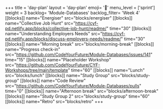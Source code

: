 +++
title = 'day-plan'
layout = 'day-plan'
emoji= '📝'
menu_level = ['sprint']
weight = 3
backlog= 'Module-Databases'
backlog_filter= 'Week 4'
[[blocks]]
name="Energiser"
src="blocks/energiser"
[[blocks]]
name="Collective Job Hunt"
src="https://cyf-pd.netlify.app/blocks/collective-job-hunt/readme/"
time="30"
[[blocks]]
name="Understanding Employers Needs"
src="https://cyf-pd.netlify.app/blocks/discuss-employers-needs/readme/"
time="30"
[[blocks]]
name="Morning break"
src="blocks/morning-break"
[[blocks]]
name="Progress check-in"
src="https://github.com/CodeYourFuture/Module-Databases/issues/141"
time="15"
[[blocks]]
name="Placeholder Workshop"
src="https://github.com/CodeYourFuture/CYF-Workshops/tree/main/template"
time="60"
[[blocks]]
name="Lunch"
src="blocks/lunch"
[[blocks]]
name="Study Group"
src="blocks/study-group"
[[blocks]]
name="Code Review"
src="https://github.com/CodeYourFuture/Module-Databases/pulls"
time="0"
[[blocks]]
name="Afternoon break"
src="blocks/afternoon-break"
[[blocks]]
name="Study Group 2"
src="blocks/study-group"
time="60"
[[blocks]]
name="Retro"
src="blocks/retro"
+++
